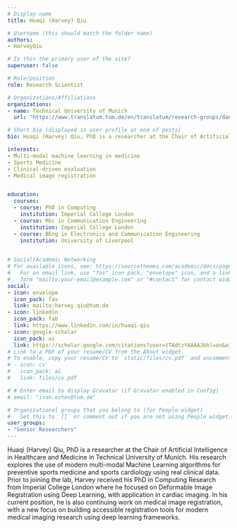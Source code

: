 ```yaml
---
# Display name
title: Huaqi (Harvey) Qiu

# Username (this should match the folder name)
authors:
- HarveyQiu

# Is this the primary user of the site?
superuser: false

# Role/position
role: Research Scientist

# Organizations/Affiliations
organizations:
- name: Technical University of Munich
  url: "https://www.translatum.tum.de/en/translatum/research-groups/daniel-rueckert-ai-in-healthcare-and-medicine/"

# Short bio (displayed in user profile at end of posts)
bio: Huaqi (Harvey) Qiu, PhD is a researcher at the Chair of Artificial Intelligence in Healthcare and Medicine in Technical University of Munich. His research explores the use of modern multi-modal Machine Learning algorithms for preventive sports medicine and sports cardiology using real clinical data.

interests:
- Multi-modal machine learning in medicine
- Sports Medicine
- Clinical-driven evaluation
- Medical image registration


education:
  courses:
  - course: PhD in Computing
    institution: Imperial College London
  - course: MSc in Communication Engineering
    institution: Imperial College London
  - course: BEng in Electronics and Communication Engineering
    institution: University of Liverpool

 
# Social/Academic Networking
# For available icons, see: https://sourcethemes.com/academic/docs/page-builder/#icons
#   For an email link, use "fas" icon pack, "envelope" icon, and a link in the
#   form "mailto:your-email@example.com" or "#contact" for contact widget.
social:
- icon: envelope
  icon_pack: fas
  link: mailto:harvey.qiu@tum.de
- icon: linkedin
  icon_pack: fab
  link: https://www.linkedin.com/in/huaqi-qiu
- icon: google-scholar
  icon_pack: ai
  link: https://scholar.google.com/citations?user=tTAdtzYAAAAJ&hl=en&oi=ao
# Link to a PDF of your resume/CV from the About widget.
# To enable, copy your resume/CV to `static/files/cv.pdf` and uncomment the lines below.
# - icon: cv
#   icon_pack: ai
#   link: files/cv.pdf

# # Enter email to display Gravatar (if Gravatar enabled in Config)
# email: "ivan.ezhov@tum.de"

# Organizational groups that you belong to (for People widget)
#   Set this to `[]` or comment out if you are not using People widget.
user_groups:
- "Senior Researchers"
---
```


Huaqi (Harvey) Qiu, PhD is a researcher at the Chair of Artificial Intelligence in Healthcare and Medicine in Technical University of Munich. His research explores the use of modern multi-modal Machine Learning algorithms for preventive sports medicine and sports cardiology using real clinical data. Prior to joining the lab, Harvey received his PhD in Computing Research from Imperial College London where he focused on Deformable Image Registration using Deep Learning, with application in cardiac imaging. In his current position, he is also continuing work on medical image registration, with a new focus on building accessible registration tools for modern medical imaging research using deep learning frameworks. 